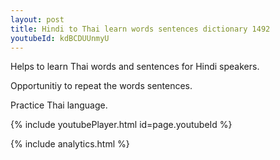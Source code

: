 ```yaml
---
layout: post
title: Hindi to Thai learn words sentences dictionary 1492 
youtubeId: kdBCDUUnmyU
---
```

 
 
Helps to learn Thai words and sentences for Hindi speakers.

Opportunitiy to repeat the words sentences. 

Practice Thai language. 
 
{% include youtubePlayer.html id=page.youtubeId %}
 
 
{% include analytics.html %}